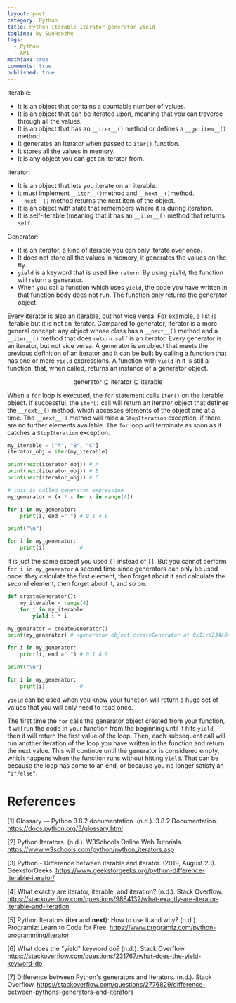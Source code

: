 ```yaml
---
layout: post
category: Python
title: Python iterable iterator generator yield 
tagline: by SunHaozhe
tags: 
  - Python
  - API
mathjax: true
comments: true
published: true
---
```



Iterable: 

* It is an object that contains a countable number of values. 
* It is an object that can be iterated upon, meaning that you can traverse through all the values.
* It is an object that has an `__iter__()` method or defines a `__getitem__()` method. 
* It generates an Iterator when passed to `iter()` function. 
* It stores all the values in memory. 
* It is any object you can get an iterator from. 


Iterator:

* It is an object that lets you iterate on an iterable.
* it must implement `__iter__()`method and `__next__()`method. 
* `__next__()` method returns the next item of the object.
* It is an object with state that remembers where it is during iteration. 
* It is self-iterable (meaning that it has an `__iter__()` method that returns `self`. 


Generator:

* It is an iterator, a kind of iterable you can only iterate over once. 
* It does not store all the values in memory, it generates the values on the fly. 
* `yield` is a keyword that is used like `return`. By using `yield`, the function will return a generator. 
* When you call a function which uses `yield`, the code you have written in that function body does not run. The function only returns the generator object. 





Every iterator is also an iterable, but not vice versa. For example, a list is iterable but it is not an iterator. Compared to generator, iterator is a more general concept: any object whose class has a `__next__()` method and a `__iter__()` method that does `return self` is an iterator. Every generator is an iterator, but not vice versa. A generator is an object that meets the previous definition of an iterator and it can be built by calling a function that has one or more `yield` expressions. A function with `yield` in it is still a function, that, when called, returns an instance of a generator object. 


$$\text{generator} \subsetneq \text{iterator} \subsetneq \text{iterable}$$


When a `for` loop is executed, the `for` statement calls `iter()` on the iterable object. If successful, the `iter()` call will return an iterator object that defines the `__next__()` method, which accesses elements of the object one at a time. The `__next__()` method will raise a `StopIteration` exception, if there are no further elements available. The `for` loop will terminate as soon as it catches a `StopIteration` exception. 

```python
my_iterable = ["A", "B", "C"] 
iterator_obj = iter(my_iterable) 

print(next(iterator_obj)) # A
print(next(iterator_obj)) # B
print(next(iterator_obj)) # C
```


```python
# this is called generator expression
my_generator = (x * x for x in range(4))

for i in my_generator:
    print(i, end =" ") # 0 1 4 9 

print("\n")

for i in my_generator:
    print(i)           #                   
```

It is just the same except you used `()` instead of `[]`. But you cannot perform `for i in my_generator` a second time since generators can only be used once: they calculate the first element, then forget about it and calculate the second element, then forget about it, and so on. 

```python
def createGenerator():
    my_iterable = range(4)
    for i in my_iterable:
        yield i * i

my_generator = createGenerator() 
print(my_generator) # <generator object createGenerator at 0x11cd234c0>

for i in my_generator:
    print(i, end =" ") # 0 1 4 9 

print("\n")

for i in my_generator:
    print(i)           #     
```

`yield` can be used when you know your function will return a huge set of values that you will only need to read once. 

The first time the `for` calls the generator object created from your function, it will run the code in your function from the beginning until it hits `yield`, then it will return the first value of the loop. Then, each subsequent call will run another iteration of the loop you have written in the function and return the next value. This will continue until the generator is considered empty, which happens when the function runs without hitting `yield`. That can be because the loop has come to an end, or because you no longer satisfy an `"if/else"`.


# References


[1] Glossary — Python 3.8.2 documentation. (n.d.). 3.8.2 Documentation. https://docs.python.org/3/glossary.html

[2] Python Iterators. (n.d.). W3Schools Online Web Tutorials. https://www.w3schools.com/python/python_iterators.asp

[3] Python - Difference between iterable and iterator. (2019, August 23). GeeksforGeeks. https://www.geeksforgeeks.org/python-difference-iterable-iterator/

[4] What exactly are iterator, iterable, and iteration? (n.d.). Stack Overflow. https://stackoverflow.com/questions/9884132/what-exactly-are-iterator-iterable-and-iteration

[5] Python Iterators (__iter__ and __next__): How to use it and why? (n.d.). Programiz: Learn to Code for Free. https://www.programiz.com/python-programming/iterator

[6] What does the "yield" keyword do? (n.d.). Stack Overflow. https://stackoverflow.com/questions/231767/what-does-the-yield-keyword-do

[7] Difference between Python's generators and Iterators. (n.d.). Stack Overflow. https://stackoverflow.com/questions/2776829/difference-between-pythons-generators-and-iterators



































